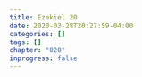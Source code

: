 ```yaml
---
title: Ezekiel 20
date: 2020-03-28T20:27:59-04:00
categories: []
tags: []
chapter: "020"
inprogress: false
---
```


